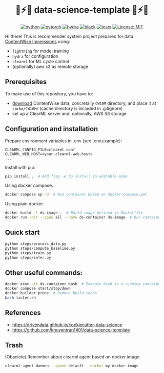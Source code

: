 <div align="center">

# 🚀⚡🔥 data-science-template 🚀⚡🔥

[![python](https://img.shields.io/badge/-Python_3.10-blue?logo=python&logoColor=white)](https://github.com/pre-commit/pre-commit)
[![pytorch](https://img.shields.io/badge/PyTorch-ee4c2c?logo=pytorch&logoColor=white)](https://pytorch.org)
[![hydra](https://img.shields.io/badge/Config-Hydra-89b8cd)](https://hydra.cc)
[![black](https://img.shields.io/badge/Code%20Style-Black-black.svg?labelColor=gray)](https://black.readthedocs.io)
[![tests](https://github.com/krystianfranus/data-science-template/actions/workflows/workflow.yaml/badge.svg)](https://github.com/krystianfranus/data-science-template/actions/workflows/workflow.yaml)
[![License: MIT](https://img.shields.io/badge/License-MIT-yellow.svg)](https://opensource.org/licenses/MIT)

</div>

Hi there! This is recommender system project prepared for data [ContentWise Impressions](https://github.com/ContentWise/contentwise-impressions) using:
- `lightning` for model training
- `hydra` for configuration
- `clearml` for ML cycle control
- (optionally) aws s3 as remote storage

## Prerequisites

To make use of this repository, you have to:
- [download](https://github.com/ContentWise/contentwise-impressions) ContentWise data, concretally `CW10M` directory, and place it at `cache/CW10M/` (cache directory is included in .gitignore)
- set up a ClearML server and, optionally, AWS S3 storage

## Configuration and installation

Prepare environment variables in .env (see .env.example):
```
CLEARML_CONFIG_FILE=clearml.conf
CLEARML_WEB_HOST=<your-clearml-web-host>
...
```

Install with pip:
```bash
pip install .  # Add flag -e to install in editable mode
```

Using docker compose:
```bash
docker compose up -d  # Run container based on docker-compose.yml
```

Using plain docker:
```bash
docker build -t ds-image .  # Build image defined in Dockerfile 
docker run -dit --gpus all --name ds-container ds-image  # Run container based on that image
```

## Quick start

```bash
python steps/process_data.py
python steps/compute_baseline.py
python steps/train.py
python steps/infer.py
```

## Other useful commands:

```bash
docker exec -it ds-container bash  # Execute bash in a running container
docker compose start/stop/down
docker builder prune  # Remove build cache
bash linter.sh
```

## References

* https://drivendata.github.io/cookiecutter-data-science
* https://github.com/khuyentran1401/data-science-template

## Trash
(Obsolete) Remember about clearml agent based on docker image:

```bash
clearml-agent daemon --queue default --docker my-docker-image
```
